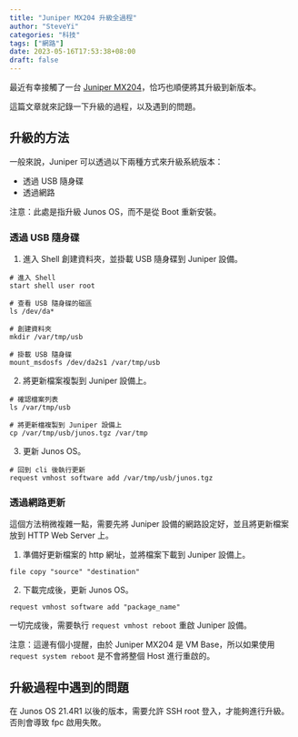 ```yaml
---
title: "Juniper MX204 升級全過程"
author: "SteveYi"
categories: "科技"
tags: ["網路"]
date: 2023-05-16T17:53:38+08:00
draft: false
---
```


最近有幸接觸了一台 [Juniper MX204](https://www.juniper.net/us/en/products/routers/mx-series/mx204-universal-routing-platform.html)，恰巧也順便將其升級到新版本。

這篇文章就來記錄一下升級的過程，以及遇到的問題。

## 升級的方法

一般來說，Juniper 可以透過以下兩種方式來升級系統版本：
- 透過 USB 隨身碟
- 透過網路

注意：此處是指升級 Junos OS，而不是從 Boot 重新安裝。

### 透過 USB 隨身碟

1. 進入 Shell 創建資料夾，並掛載 USB 隨身碟到 Juniper 設備。

```shell
# 進入 Shell
start shell user root

# 查看 USB 隨身碟的磁區
ls /dev/da*

# 創建資料夾
mkdir /var/tmp/usb

# 掛載 USB 隨身碟
mount_msdosfs /dev/da2s1 /var/tmp/usb
```

2. 將更新檔案複製到 Juniper 設備上。

```shell
# 確認檔案列表
ls /var/tmp/usb

# 將更新檔複製到 Juniper 設備上
cp /var/tmp/usb/junos.tgz /var/tmp
```

3. 更新 Junos OS。

```shell
# 回到 cli 後執行更新
request vmhost software add /var/tmp/usb/junos.tgz
```

### 透過網路更新

這個方法稍微複雜一點，需要先將 Juniper 設備的網路設定好，並且將更新檔案放到 HTTP Web Server 上。

1. 準備好更新檔案的 http 網址，並將檔案下載到 Juniper 設備上。

```shell
file copy "source" "destination"
```

2. 下載完成後，更新 Junos OS。

```shell
request vmhost software add "package_name"
```

一切完成後，需要執行 `request vmhost reboot` 重啟 Juniper 設備。

注意：這邊有個小提醒，由於 Juniper MX204 是 VM Base，所以如果使用 `request system reboot` 是不會將整個 Host 進行重啟的。

## 升級過程中遇到的問題

在 Junos OS 21.4R1 以後的版本，需要允許 SSH root 登入，才能夠進行升級。否則會導致 fpc 啟用失敗。
